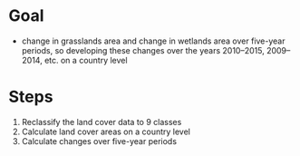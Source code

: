 # Goal

- change in grasslands area and change in wetlands area over five-year periods, so developing these changes over the years 2010–2015, 2009–2014, etc. on a country level

# Steps

1. Reclassify the land cover data to 9 classes
2. Calculate land cover areas on a country level
3. Calculate changes over five-year periods
